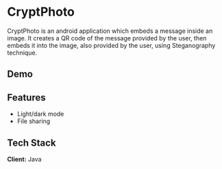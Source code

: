 
# CryptPhoto

CryptPhoto is an android application which embeds a message inside an image. It creates a QR code of the message provided by the user, then embeds it into the image, also provided by the user, using Steganography technique.


## Demo



## Features

- Light/dark mode 
- File sharing



## Tech Stack

**Client:** Java



